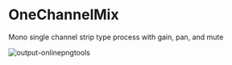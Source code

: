 # OneChannelMix
Mono single channel strip type process with gain, pan, and mute


![output-onlinepngtools](https://user-images.githubusercontent.com/21957617/111660916-78097880-8806-11eb-9e79-688e4b85dfd5.png)
